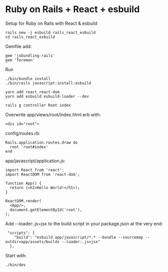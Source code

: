 # Ruby on Rails + React + esbuild
Setup for Ruby on Rails with React &amp; esbuild



```
rails new -j esbuild rails_react_esbuild
cd rails_react_esbuild
```

Gemfile add:
```
gem 'jsbundling-rails'
gem 'foreman'
```

Run 
```
./bin/bundle install
./bin/rails javascript:install:esbuild

yarn add react react-dom
yarn add esbuild esbuild-loader --dev

rails g controller Root index
```

Overwrite app/views/root/index.html.erb with:
```
<div id="root">
```
config/routes.rb:

```
Rails.application.routes.draw do
  root 'root#index'
end
```


app/javascript/application.js:

```
import React from 'react';
import ReactDOM from 'react-dom';

function App() {
  return (<h1>Hello World!</h1>);
}

ReactDOM.render(
  <App/>,
  document.getElementById('root'),
);
```


Add --loader:.js=jsx to the build script in your package.json at the very end:
```
 "scripts": {
    "build": "esbuild app/javascript/*.* --bundle --sourcemap --outdir=app/assets/builds --loader:.js=jsx"
  },
```

Start with:
```
./bin/dev
```
